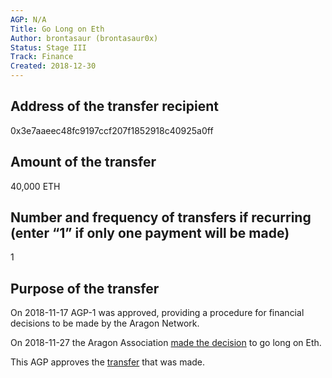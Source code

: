 ```yaml
---
AGP: N/A
Title: Go Long on Eth
Author: brontasaur (brontasaur0x)
Status: Stage III
Track: Finance
Created: 2018-12-30
---
```


## Address of the transfer recipient

0x3e7aaeec48fc9197ccf207f1852918c40925a0ff

## Amount of the transfer

40,000 ETH

## Number and frequency of transfers if recurring (enter “1” if only one payment will be made)

1

## Purpose of the transfer

On 2018-11-17 AGP-1 was approved, providing a procedure for financial decisions to be made by the Aragon Network.

On 2018-11-27 the Aragon Association [made the decision](https://twitter.com/AragonProject/status/1067349803695263750) to go long on Eth.

This AGP approves the [transfer](https://etherscan.io/tx/0xb7bfbc84a7f7524cf42a8cba01e2c6be5de4b37c1d84162fe39993b408ab24fa) that was made.
